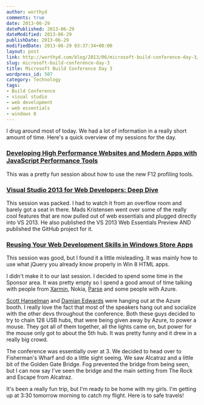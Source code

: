 ```yaml
---
author: worthyd
comments: true
date: 2013-06-29 
datePublished: 2013-06-29  
dateModified: 2013-06-29 
publishDate: 2013-06-29  
modifiedDate: 2013-06-29 03:37:34+00:00
layout: post
link: http://worthyd.com/blog/2013/06/microsoft-build-conference-day-3/
slug: microsoft-build-conference-day-3
title: Microsoft Build Conference Day 3
wordpress_id: 507
category: Technology
tags:
- Build Conference
- visual studio
- web development
- web essentials
- windows 8
---
```


I drug around most of today.  We had a lot of information in a really short amount of time.  Here's a quick overview of my sessions for the day.



### [Developing High Performance Websites and Modern Apps with JavaScript Performance Tools](http://channel9.msdn.com/Events/Build/2013/3-316)

This was a pretty fun session about how to use the new F12 profiling tools.



### [Visual Studio 2013 for Web Developers: Deep Dive](http://channel9.msdn.com/Events/Build/2013/3-503)

This session was packed.  I had to watch it from an overflow room and barely got a seat in there.  Mads Kristensen went over some of the really cool features that are now pulled out of web essentials and plugged directly into VS 2013.  He also published the VS 2013 Web Essentials Preview AND published the GitHub project for it.



### [Reusing Your Web Development Skills in Windows Store Apps](http://channel9.msdn.com/Events/Build/2013/3-503)

This session was good, but I found it a little misleading. It was mainly how to use what jQuery you already know properly in Win 8 HTML apps. 

I didn't make it to our last session. I decided to spend some time in the Sponsor area. It was pretty empty so I spend a good amout of time talking with people from [Xarmin](http://xamarin.com/), Nokia, [Parse](https://www.parse.com/) and some people with Azure.

[Scott Hanselman](http://www.hanselman.com/) and [Damian Edwards](http://damianedwards.wordpress.com/) were hanging out at the Azure booth.  I really love the fact that most of the speakers hang out and socialize with the other devs throughout the conference.  Both these guys decided to try to chain 128 USB hubs, that were being given away by Azure, to power a mouse.  They got all of them together, all the lights came on, but power for the mouse only got to about the 5th hub.  It was pretty funny and it drew in a really big crowd.

The conference was essentially over at 3. We decided to head over to Fisherman's Wharf and do a little sight seeing.  We saw Alcatraz and a little bit of the Golden Gate Bridge. Fog prevented the bridge from being seen, but I can now say I've seen the bridge and the main setting from The Rock and Escape from Alcatraz. 

It's been a really fun trip, but I'm ready to be home with my girls.  I'm getting up at 3:30 tomorrow morning to catch my flight.  Here is to safe travels!
